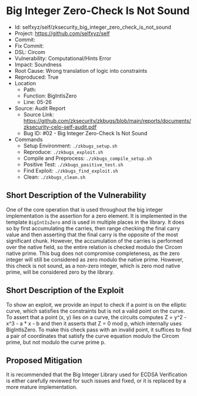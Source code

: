 # Big Integer Zero-Check Is Not Sound

* Id: selfxyz/self/zksecurity_big_integer_zero_check_is_not_sound
* Project: https://github.com/selfxyz/self
* Commit: 
* Fix Commit: 
* DSL: Circom
* Vulnerability: Computational/Hints Error
* Impact: Soundness
* Root Cause: Wrong translation of logic into constraints
* Reproduced: True
* Location
  - Path: 
  - Function: BigIntIsZero
  - Line: 05-26
* Source: Audit Report
  - Source Link: https://github.com/zksecurity/zkbugs/blob/main/reports/documents/zksecurity-celo-self-audit.pdf
  - Bug ID: #02 - Big Integer Zero-Check Is Not Sound
* Commands
  - Setup Environment: `./zkbugs_setup.sh`
  - Reproduce: `./zkbugs_exploit.sh`
  - Compile and Preprocess: `./zkbugs_compile_setup.sh`
  - Positive Test: `./zkbugs_positive_test.sh`
  - Find Exploit: `./zkbugs_find_exploit.sh`
  - Clean: `./zkbugs_clean.sh`

## Short Description of the Vulnerability

One of the core operation that is used throughout the big integer implementation is the assertion for a zero element. It is implemented in the template `BigIntIsZero` and is used in multiple places in the library. It does so by first accumulating the carries, then range checking the final carry value and then asserting that the final carry is the opposite of the most significant chunk. However, the accumulation of the carries is performed over the native field, so the entire relation is checked modulo the Circom native prime. This bug does not compromise completeness, as the zero integer will still be considered as zero modulo the native prime. However, this check is not sound, as a non-zero integer, which is zero mod native prime, will be considered zero by the library.

## Short Description of the Exploit

To show an exploit, we provide an input to check if a point is on the elliptic curve, which satisfies the constraints but is not a valid point on the curve. To assert that a point (x, y) lies on a curve, the circuits computes Z = y^2 - x^3 - a * x - b and then it asserts that Z = 0 mod p, which internally uses BigIntIsZero. To make this check pass with an invalid point, it suffices to find a pair of coordinates that satisfy the curve equation modulo the Circom prime, but not modulo the curve prime p.

## Proposed Mitigation

 It is recommended that the Big Integer Library used for ECDSA Verification is either carefully reviewed for such issues and fixed, or it is replaced by a more mature implementation.

